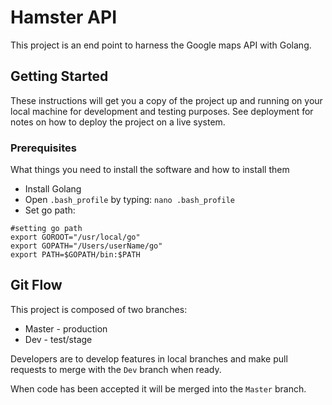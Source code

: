 # Hamster API

This project is an end point to harness the Google maps API with Golang. 

## Getting Started

These instructions will get you a copy of the project up and running on your local machine for development and testing purposes. See deployment for notes on how to deploy the project on a live system.

### Prerequisites

What things you need to install the software and how to install them

-   Install Golang
-   Open `.bash_profile` by typing: `nano .bash_profile`
-   Set go path:

```
#setting go path
export GOROOT="/usr/local/go"
export GOPATH="/Users/userName/go"
export PATH=$GOPATH/bin:$PATH
```

## Git Flow

This project is composed of two branches:

- Master - production
- Dev - test/stage

Developers are to develop features in local branches and make pull requests to merge with the `Dev` branch when ready. 

When code has been accepted it will be merged into the `Master` branch.  